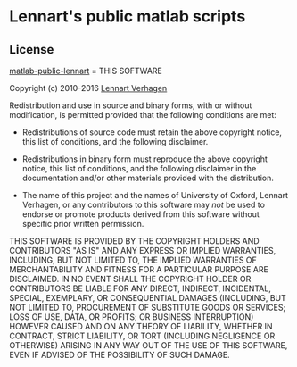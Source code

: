 # Lennart's public matlab scripts

## License

[matlab-public-lennart][product] = THIS SOFTWARE

Copyright (c) 2010-2016 [Lennart Verhagen][author]

Redistribution and use in source and binary forms, with or without modification,
is permitted provided that the following conditions are met:

* Redistributions of source code must retain the above copyright notice,
  this list of conditions, and the following disclaimer.

* Redistributions in binary form must reproduce the above copyright notice,
  this list of conditions, and the following disclaimer in the documentation
  and/or other materials provided with the distribution.

* The name of this project and the names of University of Oxford, Lennart
  Verhagen, or any contributors to this software may *not* be used to endorse or
  promote products derived from this software without specific prior written
  permission.

THIS SOFTWARE IS PROVIDED BY THE COPYRIGHT HOLDERS AND CONTRIBUTORS
"AS IS" AND ANY EXPRESS OR IMPLIED WARRANTIES, INCLUDING, BUT NOT LIMITED TO,
THE IMPLIED WARRANTIES OF MERCHANTABILITY AND FITNESS FOR A PARTICULAR PURPOSE
ARE DISCLAIMED. IN NO EVENT SHALL THE COPYRIGHT HOLDER OR CONTRIBUTORS BE LIABLE
FOR ANY DIRECT, INDIRECT, INCIDENTAL, SPECIAL, EXEMPLARY, OR CONSEQUENTIAL DAMAGES
(INCLUDING, BUT NOT LIMITED TO, PROCUREMENT OF SUBSTITUTE GOODS OR SERVICES; LOSS
OF USE, DATA, OR PROFITS; OR BUSINESS INTERRUPTION) HOWEVER CAUSED AND ON ANY
THEORY OF LIABILITY, WHETHER IN CONTRACT, STRICT LIABILITY, OR TORT (INCLUDING
NEGLIGENCE OR OTHERWISE) ARISING IN ANY WAY OUT OF THE USE OF THIS SOFTWARE,
EVEN IF ADVISED OF THE POSSIBILITY OF SUCH DAMAGE.

<!-- References -->

[author]: http://www.lennartverhagen.com
[product]: https://github.com/lennartverhagen/matlab-public-lennart
